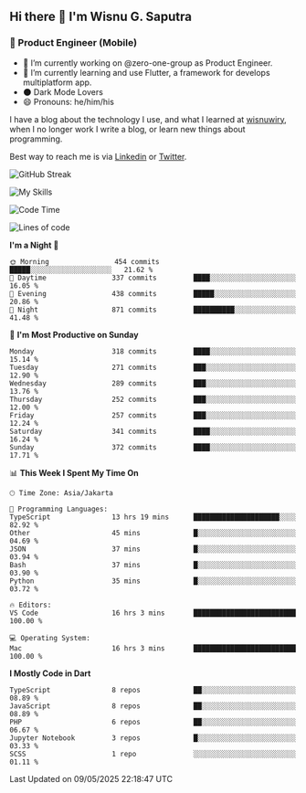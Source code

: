 ## Hi there 👋 I'm Wisnu G. Saputra

### :mobile_phone_off: Product Engineer (Mobile)

- 🔭 I’m currently working on @zero-one-group as Product Engineer.
- 🌱 I’m currently learning and use Flutter, a framework for develops multiplatform app.
- 🌑 Dark Mode Lovers
- 😄 Pronouns: he/him/his

I have a blog about the technology I use, and what I learned at [wisnuwiry](https://wisnuwiry.space/), when I no longer work I write a blog, or learn new things about programming.

Best way to reach me is via [Linkedin](https://www.linkedin.com/in/wisnu-saputra/) or [Twitter](https://twitter.com/wisnuwiry).

![GitHub Streak](https://streak-stats.demolab.com?user=wisnuwiry&theme=dark&hide_border=true)

![My Skills](https://skillicons.dev/icons?i=dart,flutter,kotlin,swift,go,js,css,neovim,git,linux&perline=5)

<!--START_SECTION:waka-->
![Code Time](http://img.shields.io/badge/Code%20Time-1%2C874%20hrs%2050%20mins-blue)

![Lines of code](https://img.shields.io/badge/From%20Hello%20World%20I%27ve%20Written-4.0%20million%20lines%20of%20code-blue)

**I'm a Night 🦉** 

```text
🌞 Morning                454 commits         █████░░░░░░░░░░░░░░░░░░░░   21.62 % 
🌆 Daytime                337 commits         ████░░░░░░░░░░░░░░░░░░░░░   16.05 % 
🌃 Evening                438 commits         █████░░░░░░░░░░░░░░░░░░░░   20.86 % 
🌙 Night                  871 commits         ██████████░░░░░░░░░░░░░░░   41.48 % 
```
📅 **I'm Most Productive on Sunday** 

```text
Monday                   318 commits         ████░░░░░░░░░░░░░░░░░░░░░   15.14 % 
Tuesday                  271 commits         ███░░░░░░░░░░░░░░░░░░░░░░   12.90 % 
Wednesday                289 commits         ███░░░░░░░░░░░░░░░░░░░░░░   13.76 % 
Thursday                 252 commits         ███░░░░░░░░░░░░░░░░░░░░░░   12.00 % 
Friday                   257 commits         ███░░░░░░░░░░░░░░░░░░░░░░   12.24 % 
Saturday                 341 commits         ████░░░░░░░░░░░░░░░░░░░░░   16.24 % 
Sunday                   372 commits         ████░░░░░░░░░░░░░░░░░░░░░   17.71 % 
```


📊 **This Week I Spent My Time On** 

```text
🕑︎ Time Zone: Asia/Jakarta

💬 Programming Languages: 
TypeScript               13 hrs 19 mins      █████████████████████░░░░   82.92 % 
Other                    45 mins             █░░░░░░░░░░░░░░░░░░░░░░░░   04.69 % 
JSON                     37 mins             █░░░░░░░░░░░░░░░░░░░░░░░░   03.94 % 
Bash                     37 mins             █░░░░░░░░░░░░░░░░░░░░░░░░   03.90 % 
Python                   35 mins             █░░░░░░░░░░░░░░░░░░░░░░░░   03.72 % 

🔥 Editors: 
VS Code                  16 hrs 3 mins       █████████████████████████   100.00 % 

💻 Operating System: 
Mac                      16 hrs 3 mins       █████████████████████████   100.00 % 
```

**I Mostly Code in Dart** 

```text
TypeScript               8 repos             ██░░░░░░░░░░░░░░░░░░░░░░░   08.89 % 
JavaScript               8 repos             ██░░░░░░░░░░░░░░░░░░░░░░░   08.89 % 
PHP                      6 repos             ██░░░░░░░░░░░░░░░░░░░░░░░   06.67 % 
Jupyter Notebook         3 repos             █░░░░░░░░░░░░░░░░░░░░░░░░   03.33 % 
SCSS                     1 repo              ░░░░░░░░░░░░░░░░░░░░░░░░░   01.11 % 
```




 Last Updated on 09/05/2025 22:18:47 UTC
<!--END_SECTION:waka-->
